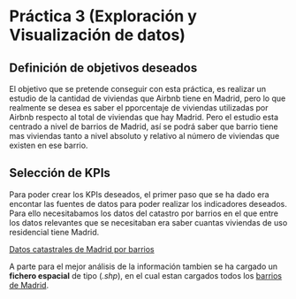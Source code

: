 # Práctica 3 (Exploración y Visualización de datos)

## Definición de objetivos deseados


El objetivo que se pretende conseguir con esta práctica, es realizar un estudio de la cantidad de viviendas que Airbnb tiene en Madrid, pero lo que realmente se desea es saber el pporcentaje de viviendas utilizadas por Airbnb respecto al total de viviendas que hay Madrid. Pero el estudio esta centrado a nivel de barrios de Madrid, así se podrá saber que barrio tiene mas viviendas tanto a nivel absoluto y relativo al número de viviendas que existen en ese barrio.

## Selección de KPIs

Para poder crear los KPIs deseados, el primer paso que se ha dado era encontar las fuentes de datos para poder realizar los indicadores deseados. Para ello necesitabamos los datos del catastro por barrios en el que entre los datos relevantes que se necesitaban era saber cuantas viviendas de uso residencial tiene Madrid. 

[Datos catastrales de Madrid por barrios](fuentes/datos_catastrales.xls)

A parte para el mejor análisis de la información tambien se ha cargado un __fichero espacial__ de tipo (_.shp_), en el cual estan cargados todos los [barrios de Madrid](fuentes/datos_catastrales.xls).
